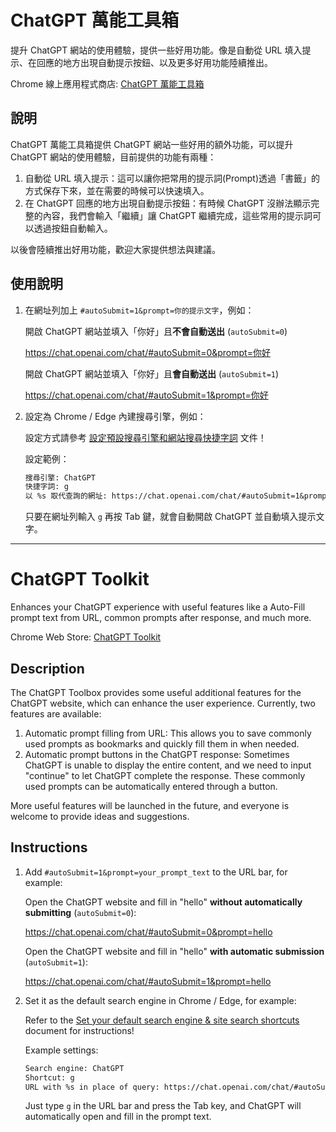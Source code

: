 # ChatGPT 萬能工具箱

提升 ChatGPT 網站的使用體驗，提供一些好用功能。像是自動從 URL 填入提示、在回應的地方出現自動提示按鈕、以及更多好用功能陸續推出。

Chrome 線上應用程式商店: [ChatGPT 萬能工具箱](https://chrome.google.com/webstore/detail/fmijcafgekkphdijpclfgnjhchmiokgp?hl=zh-TW)

## 說明

ChatGPT 萬能工具箱提供 ChatGPT 網站一些好用的額外功能，可以提升 ChatGPT 網站的使用體驗，目前提供的功能有兩種：

1. 自動從 URL 填入提示：這可以讓你把常用的提示詞(Prompt)透過「書籤」的方式保存下來，並在需要的時候可以快速填入。
2. 在 ChatGPT 回應的地方出現自動提示按鈕：有時候 ChatGPT 沒辦法顯示完整的內容，我們會輸入「繼續」讓 ChatGPT 繼續完成，這些常用的提示詞可以透過按鈕自動輸入。

以後會陸續推出好用功能，歡迎大家提供想法與建議。

## 使用說明

1. 在網址列加上 `#autoSubmit=1&prompt=你的提示文字`，例如：

    開啟 ChatGPT 網站並填入「你好」且**不會自動送出** (`autoSubmit=0`)

    https://chat.openai.com/chat/#autoSubmit=0&prompt=你好

    開啟 ChatGPT 網站並填入「你好」且**會自動送出** (`autoSubmit=1`)

    https://chat.openai.com/chat/#autoSubmit=1&prompt=你好

2. 設定為 Chrome / Edge 內建搜尋引擎，例如：

    設定方式請參考 [設定預設搜尋引擎和網站搜尋快捷字詞](https://support.google.com/chrome/answer/95426?hl=zh-Hant) 文件！

    設定範例：

    ```txt
    搜尋引擎: ChatGPT
    快捷字詞: g
    以 %s 取代查詢的網址: https://chat.openai.com/chat/#autoSubmit=1&prompt=%s
    ```

    只要在網址列輸入 `g` 再按 Tab 鍵，就會自動開啟 ChatGPT 並自動填入提示文字。

---

# ChatGPT Toolkit

Enhances your ChatGPT experience with useful features like a Auto-Fill prompt text from URL, common prompts after response, and much more.

Chrome Web Store: [ChatGPT Toolkit](https://chrome.google.com/webstore/detail/fmijcafgekkphdijpclfgnjhchmiokgp?hl=en)

## Description

The ChatGPT Toolbox provides some useful additional features for the ChatGPT website, which can enhance the user experience. Currently, two features are available:

1. Automatic prompt filling from URL: This allows you to save commonly used prompts as bookmarks and quickly fill them in when needed.
2. Automatic prompt buttons in the ChatGPT response: Sometimes ChatGPT is unable to display the entire content, and we need to input "continue" to let ChatGPT complete the response. These commonly used prompts can be automatically entered through a button.

More useful features will be launched in the future, and everyone is welcome to provide ideas and suggestions.

## Instructions

1. Add `#autoSubmit=1&prompt=your_prompt_text` to the URL bar, for example:

    Open the ChatGPT website and fill in "hello" **without automatically submitting** (`autoSubmit=0`):

    https://chat.openai.com/chat/#autoSubmit=0&prompt=hello

    Open the ChatGPT website and fill in "hello" **with automatic submission** (`autoSubmit=1`):

    https://chat.openai.com/chat/#autoSubmit=1&prompt=hello

2. Set it as the default search engine in Chrome / Edge, for example:

    Refer to the [Set your default search engine & site search shortcuts](https://support.google.com/chrome/answer/95426?hl=en) document for instructions!

    Example settings:

    ```txt
    Search engine: ChatGPT
    Shortcut: g
    URL with %s in place of query: https://chat.openai.com/chat/#autoSubmit=1&prompt=%s
    ```

    Just type `g` in the URL bar and press the Tab key, and ChatGPT will automatically open and fill in the prompt text.
